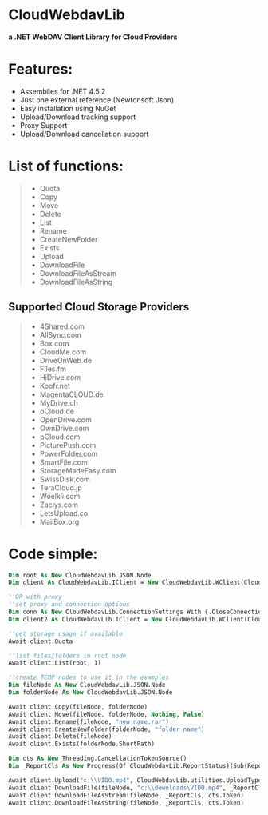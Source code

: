 # CloudWebdavLib
**a .NET WebDAV Client Library for Cloud Providers**

# Features:
* Assemblies for .NET 4.5.2
* Just one external reference (Newtonsoft.Json)
* Easy installation using NuGet
* Upload/Download tracking support
* Proxy Support
* Upload/Download cancellation support

# List of functions:
> * Quota
> * Copy
> * Move
> * Delete
> * List
> * Rename
> * CreateNewFolder
> * Exists
> * Upload
> * DownloadFile
> * DownloadFileAsStream
> * DownloadFileAsString


## Supported Cloud Storage Providers
> * 4Shared.com
> * AllSync.com
> * Box.com
> * CloudMe.com
> * DriveOnWeb.de
> * Files.fm
> * HiDrive.com
> * Koofr.net
> * MagentaCLOUD.de
> * MyDrive.ch
> * oCloud.de
> * OpenDrive.com
> * OwnDrive.com
> * pCloud.com
> * PicturePush.com
> * PowerFolder.com
> * SmartFile.com
> * StorageMadeEasy.com
> * SwissDisk.com
> * TeraCloud.jp
> * Woelkli.com
> * Zaclys.com
> * LetsUpload.co
> * MailBox.org

# Code simple:
```vb
Dim root As New CloudWebdavLib.JSON.Node
Dim client As CloudWebdavLib.IClient = New CloudWebdavLib.WClient(CloudWebdavLib.CloudDav.ProvidersNameEnum.pCloud, "user", "pass", root, Nothing)

''OR with proxy
''set proxy and connection options
Dim conn As New CloudWebdavLib.ConnectionSettings With {.CloseConnection = True, .TimeOut = TimeSpan.FromMinutes(30), .Proxy = New CloudWebdavLib.ProxyConfig With {.SetProxy = True, .ProxyIP = "127.0.0.1", .ProxyPort = 8888, .ProxyUsername = "user", .ProxyPassword = "pass"}}
Dim client2 As CloudWebdavLib.IClient = New CloudWebdavLib.WClient(CloudWebdavLib.CloudDav.ProvidersNameEnum.pCloud, "user", "pass", root, conn)

''get storage usage if available
Await client.Quota

''list files/folders in root node
Await client.List(root, 1)

''create TEMP nodes to use it in the examples
Dim fileNode As New CloudWebdavLib.JSON.Node
Dim folderNode As New CloudWebdavLib.JSON.Node

Await client.Copy(fileNode, folderNode)
Await client.Move(fileNode, folderNode, Nothing, False)
Await client.Rename(fileNode, "new_name.rar")
Await client.CreateNewFolder(folderNode, "folder name")
Await client.Delete(fileNode)
Await client.Exists(folderNode.ShortPath)

Dim cts As New Threading.CancellationTokenSource()
Dim _ReportCls As New Progress(Of CloudWebdavLib.ReportStatus)(Sub(ReportClass As CloudWebdavLib.ReportStatus) Console.WriteLine(String.Format("{0} - {1}% - {2}", String.Format("{0}/{1}", (ReportClass.BytesTransferred), (ReportClass.TotalBytes)), CInt(ReportClass.ProgressPercentage), ReportClass.TextStatus)))

Await client.Upload("c:\\VIDO.mp4", CloudWebdavLib.utilities.UploadTypes.FilePath, folderNode, "VIDO.mp4", _ReportCls, cts.Token)
Await client.DownloadFile(fileNode, "c:\\downloads\VIDO.mp4", _ReportCls, cts.Token)
Await client.DownloadFileAsStream(fileNode, _ReportCls, cts.Token)
Await client.DownloadFileAsString(fileNode, _ReportCls, cts.Token)
```
